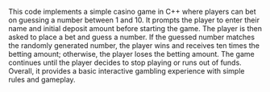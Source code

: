 This code implements a simple casino game in C++ where players can bet on guessing a number between 1 and 10. It prompts the player to enter their name and initial deposit amount before starting the game. The player is then asked to place a bet and guess a number. If the guessed number matches the randomly generated number, the player wins and receives ten times the betting amount; otherwise, the player loses the betting amount. The game continues until the player decides to stop playing or runs out of funds. Overall, it provides a basic interactive gambling experience with simple rules and gameplay.
